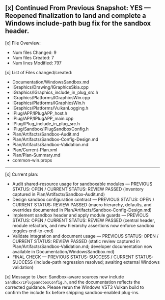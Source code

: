 [x] Continued From Previous Snapshot: YES — Reopened finalization to land and complete a Windows include-path bug fix for the sandbox header.
-----------------
[x] File Overview:
- Num files Changed: 9
- Num files Created: 7
- Num lines Modified: 797

[x] List of Files changed/created:
- Documentation/WindowsSandbox.md
- IGraphics/Drawing/IGraphicsSkia.cpp
- IGraphics/IGraphics_include_in_plug_src.h
- IGraphics/Platforms/IGraphicsWin.cpp
- IGraphics/Platforms/IGraphicsWin.h
- IGraphics/Platforms/VulkanLogging.h
- IPlug/APP/IPlugAPP_host.h
- IPlug/APP/IPlugAPP_main.cpp
- IPlug/IPlug_include_in_plug_src.h
- IPlug/Sandbox/IPlugSandboxConfig.h
- Plan/Artifacts/Sandbox-Audit.md
- Plan/Artifacts/Sandbox-Config-Design.md
- Plan/Artifacts/Sandbox-Validation.md
- Plan/Current-Plan.xml
- Plan/Plan-Summary.md
- common-win.props

-----------------
[x] Current plan:
- Audit shared-resource usage for sandboxable modules — PREVIOUS STATUS: OPEN / CURRENT STATUS: REVIEW PASSED (inventory captured in Plan/Artifacts/Sandbox-Audit.md)
- Design sandbox configuration contract — PREVIOUS STATUS: OPEN / CURRENT STATUS: REVIEW PASSED (macro hierarchy, defaults, and overrides documented in Plan/Artifacts/Sandbox-Config-Design.md)
- Implement sandbox header and apply module guards — PREVIOUS STATUS: OPEN / CURRENT STATUS: REVIEW PASSED (central header, module refactors, and new hierarchy assertions now enforce sandbox toggles end-to-end)
- Validate integration and document usage — PREVIOUS STATUS: OPEN / CURRENT STATUS: REVIEW PASSED (static review captured in Plan/Artifacts/Sandbox-Validation.md; developer documentation now available in Documentation/WindowsSandbox.md)
- FINAL CHECK — PREVIOUS STATUS: SUCCESS / CURRENT STATUS: SUCCESS (include-path regression resolved; awaiting external Windows validation)

[x] Message to User:
Sandbox-aware sources now include `Sandbox/IPlugSandboxConfig.h`, and the documentation reflects the corrected guidance. Please rerun the Windows VST3 Vulkan build to confirm the include fix before shipping sandbox-enabled plug-ins.

